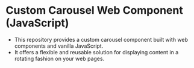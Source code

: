 # Custom Carousel Web Component (JavaScript)

- This repository provides a custom carousel component built with web components and vanilla JavaScript. 
- It offers a flexible and reusable solution for displaying content in a rotating fashion on your web pages.